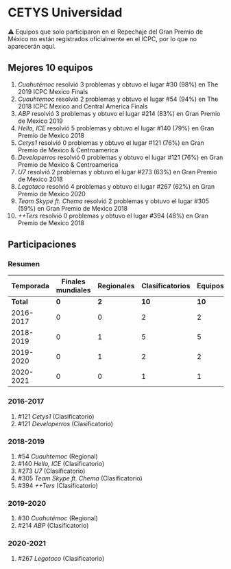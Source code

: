---
---

# CETYS Universidad

:warning: Equipos que solo participaron en el Repechaje del Gran Premio de México no están registrados oficialmente en el ICPC, por lo que no aparecerán aquí.

## Mejores 10 equipos

1. _Cuahutémoc_ resolvió 3 problemas y obtuvo el lugar #30 (98%) en The 2019 ICPC Mexico Finals
1. _Cuauhtemoc_ resolvió 2 problemas y obtuvo el lugar #54 (94%) en The 2018 ICPC Mexico and Central America Finals
1. _ABP_ resolvió 3 problemas y obtuvo el lugar #214 (83%) en Gran Premio de Mexico 2019
1. _Hello, ICE_ resolvió 5 problemas y obtuvo el lugar #140 (79%) en Gran Premio de Mexico 2018
1. _Cetys1_ resolvió 0 problemas y obtuvo el lugar #121 (76%) en Gran Premio de Mexico & Centroamerica
1. _Developerros_ resolvió 0 problemas y obtuvo el lugar #121 (76%) en Gran Premio de Mexico & Centroamerica
1. _U7_ resolvió 2 problemas y obtuvo el lugar #273 (63%) en Gran Premio de Mexico 2018
1. _Legotaco_ resolvió 4 problemas y obtuvo el lugar #267 (62%) en Gran Premio de Mexico 2020
1. _Team Skype ft. Chema_ resolvió 2 problemas y obtuvo el lugar #305 (59%) en Gran Premio de Mexico 2018
1. _++Ters_ resolvió 0 problemas y obtuvo el lugar #394 (48%) en Gran Premio de Mexico 2018

## Participaciones

### Resumen

| Temporada | Finales mundiales | Regionales | Clasificatorios | Equipos |
| --- | --- | --- | --- | --- |
| **Total** | **0** | **2** | **10** | **10** |
| 2016-2017 | 0 | 0 | 2 | 2 |
| 2018-2019 | 0 | 1 | 5 | 5 |
| 2019-2020 | 0 | 1 | 2 | 2 |
| 2020-2021 | 0 | 0 | 1 | 1 |

### 2016-2017

1. #121 _Cetys1_ (Clasificatorio)
1. #121 _Developerros_ (Clasificatorio)

### 2018-2019

1. #54 _Cuauhtemoc_ (Regional)
1. #140 _Hello, ICE_ (Clasificatorio)
1. #273 _U7_ (Clasificatorio)
1. #305 _Team Skype ft. Chema_ (Clasificatorio)
1. #394 _++Ters_ (Clasificatorio)

### 2019-2020

1. #30 _Cuahutémoc_ (Regional)
1. #214 _ABP_ (Clasificatorio)

### 2020-2021

1. #267 _Legotaco_ (Clasificatorio)



